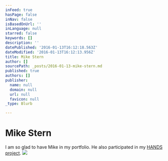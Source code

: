 ```yaml
---
inFeed: true
hasPage: false
inNav: false
isBasedOnUrl: ''
inLanguage: null
starred: false
keywords: []
description: ''
datePublished: '2016-01-13T16:12:18.563Z'
dateModified: '2016-01-13T16:12:13.956Z'
title: Mike Stern
author: []
sourcePath: _posts/2016-01-13-mike-stern.md
published: true
authors: []
publisher:
  name: null
  domain: null
  url: null
  favicon: null
_type: Blurb

---
```

# Mike Stern

I am so glad to have Mike in my portfolio. He also participated in my [HANDS project][0].
![](https://the-grid-user-content.s3-us-west-2.amazonaws.com/3855b7d4-73aa-464e-8402-740051c339fd.jpg)

[0]: http://hands.mennigmann.com/